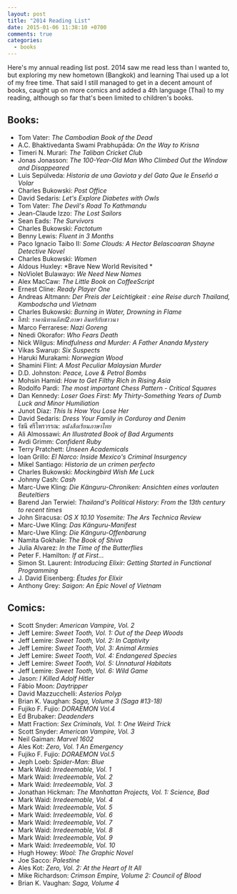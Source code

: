 ```yaml
---
layout: post
title: "2014 Reading List"
date: 2015-01-06 11:38:10 +0700
comments: true
categories:
  - books
---
```

Here's my annual reading list post. 2014 saw me read less than I wanted to, but exploring my new hometown (Bangkok) and learning Thai used up a lot of my free time. That said I still managed to get in a decent amount of books, caught up on more comics and added a 4th language (Thai) to my reading, although so far that's been limited to children's books.

Books:
---

* Tom Vater: *The Cambodian Book of the Dead*<br>
* A.C. Bhaktivedanta Swami Prabhupāda: *On the Way to Krisna*<br>
* Timeri N. Murari: *The Taliban Cricket Club*<br>
* Jonas Jonasson: *The 100-Year-Old Man Who Climbed Out the Window and Disappeared*<br>
* Luis Sepúlveda: *Historia de una Gaviota y del Gato Que le Enseñó a Volar*<br> 
* Charles Bukowski: *Post Office*<br>
* David Sedaris: *Let's Explore Diabetes with Owls*<br>
* Tom Vater: *The Devil's Road To Kathmandu*<br>
* Jean-Claude Izzo: *The Lost Sailors*<br>
* Sean Eads: *The Survivors*<br>
* Charles Bukowski: *Factotum*<br>
* Benny Lewis: *Fluent in 3 Months*<br>
* Paco Ignacio Taibo II: *Some Clouds: A Hector Belascoaran Shayne Detective Novel*<br>
* Charles Bukowski: *Women*<br>
* Aldous Huxley: *Brave New World Revisited *<br>
* NoViolet Bulawayo: *We Need New Names*<br>
* Alex MacCaw: *The Little Book on CoffeeScript*<br>
* Ernest Cline: *Ready Player One*<br>
* Andreas Altmann: *Der Preis der Leichtigkeit : eine Reise durch Thailand, Kambodscha und Vietnam*<br>
* Charles Bukowski: *Burning in Water, Drowning in Flame*<br>
* อีสป: *ราคานิทานอีสป2ภาษา อินทรีกับชาวนา*<br>
* Marco Ferrarese: *Nazi Goreng*<br>
* Nnedi Okorafor: *Who Fears Death*<br>
* Nick Wilgus: *Mindfulness and Murder: A Father Ananda Mystery*<br>
* Vikas Swarup: *Six Suspects*<br>
* Haruki Murakami: *Norwegian Wood*<br>
* Shamini Flint: *A Most Peculiar Malaysian Murder*<br>
* D.D. Johnston: *Peace, Love & Petrol Bombs*<br>
* Mohsin Hamid: *How to Get Filthy Rich in Rising Asia*<br>
* Rodolfo Pardi: *The most important Chess Pattern - Critical Squares*<br>
* Dan Kennedy: *Loser Goes First: My Thirty-Something Years of Dumb Luck and Minor Humiliation*<br>
* Junot Díaz: *This Is How You Lose Her*<br>
* David Sedaris: *Dress Your Family in Corduroy and Denim*<br>
* รัชนี ศรีไพรวรรณ: *หนังสือเรียนภาษาไทย*<br>
* Ali Almossawi: *An Illustrated Book of Bad Arguments*<br>
* Avdi Grimm: *Confident Ruby*<br>
* Terry Pratchett: *Unseen Academicals*<br>
* Ioan Grillo: *El Narco: Inside Mexico's Criminal Insurgency*<br>
* Mikel Santiago: *Historia de un crimen perfecto*<br>
* Charles Bukowski: *Mockingbird Wish Me Luck*<br>
* Johnny Cash: *Cash*<br>
* Marc-Uwe Kling: *Die Känguru-Chroniken: Ansichten eines vorlauten Beuteltiers*<br>
* Barend Jan Terwiel: *Thailand's Political History: From the 13th century to recent times*<br>
* John Siracusa: *OS X 10.10 Yosemite: The Ars Technica Review*<br>
* Marc-Uwe Kling: *Das Känguru-Manifest*<br>
* Marc-Uwe Kling: *Die Känguru-Offenbarung*<br>
* Namita Gokhale: *The Book of Shiva*<br>
* Julia Alvarez: *In the Time of the Butterflies*<br>
* Peter F. Hamilton: *If at First...*<br>
* Simon St. Laurent: *Introducing Elixir: Getting Started in Functional Programming*<br>
* J. David Eisenberg: *Études for Elixir*<br>
* Anthony Grey: *Saigon: An Epic Novel of Vietnam*<br>

Comics:
---

* Scott Snyder: *American Vampire, Vol. 2*<br>
* Jeff Lemire: *Sweet Tooth, Vol. 1: Out of the Deep Woods*<br>
* Jeff Lemire: *Sweet Tooth, Vol. 2: In Captivity*<br>
* Jeff Lemire: *Sweet Tooth, Vol. 3: Animal Armies*<br>
* Jeff Lemire: *Sweet Tooth, Vol. 4: Endangered Species*<br>
* Jeff Lemire: *Sweet Tooth, Vol. 5: Unnatural Habitats*<br>
* Jeff Lemire: *Sweet Tooth, Vol. 6: Wild Game*<br>
* Jason: *I Killed Adolf Hitler*<br>
* Fábio Moon: *Daytripper*<br>
* David Mazzucchelli: *Asterios Polyp*<br>
* Brian K. Vaughan: *Saga, Volume 3 (Saga #13-18)*<br>
* Fujiko F. Fujio: *DORAEMON Vol.4*<br>
* Ed Brubaker: *Deadenders*<br>
* Matt Fraction: *Sex Criminals, Vol. 1: One Weird Trick*<br>
* Scott Snyder: *American Vampire, Vol. 3*<br>
* Neil Gaiman: *Marvel 1602*<br>
* Ales Kot: *Zero, Vol. 1 An Emergency*<br>
* Fujiko F. Fujio: *DORAEMON Vol.5*<br>
* Jeph Loeb: *Spider-Man: Blue*<br>
* Mark Waid: *Irredeemable, Vol. 1*<br>
* Mark Waid: *Irredeemable, Vol. 2*<br>
* Mark Waid: *Irredeemable, Vol. 3*<br>
* Jonathan Hickman: *The Manhattan Projects, Vol. 1: Science, Bad*<br>
* Mark Waid: *Irredeemable, Vol. 4*<br>
* Mark Waid: *Irredeemable, Vol. 5*<br>
* Mark Waid: *Irredeemable, Vol. 6*<br>
* Mark Waid: *Irredeemable, Vol. 7*<br>
* Mark Waid: *Irredeemable, Vol. 8*<br>
* Mark Waid: *Irredeemable, Vol. 9*<br>
* Mark Waid: *Irredeemable, Vol. 10*<br>
* Hugh Howey: *Wool: The Graphic Novel*<br>
* Joe Sacco: *Palestine*<br>
* Ales Kot: *Zero, Vol. 2: At the Heart of It All*<br>
* Mike Richardson: *Crimson Empire, Volume 2: Council of Blood*<br>
* Brian K. Vaughan: *Saga, Volume 4*<br>
